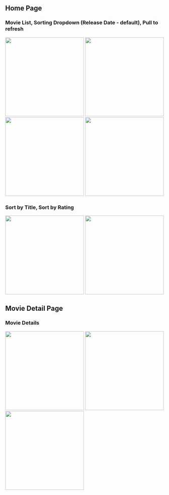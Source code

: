 ## Home Page
### Movie List, Sorting Dropdown (Release Date - default), Pull to refresh
<img src="https://github.com/liang0000/IdealPet-SwiftUI/assets/54095039/c9ab53da-9f49-4122-96fb-9bef49ae8846" width="250"> <img src="https://github.com/liang0000/IdealPet-SwiftUI/assets/54095039/3985333d-de32-429f-bee6-dc716e821850" width="250"> <img src="https://github.com/liang0000/IdealPet-SwiftUI/assets/54095039/738b186c-29a1-4247-846c-9930ad5419b6" width="250"> 
<img src="https://github.com/liang0000/GHFollowers/assets/54095039/2e3af7ca-cab8-4f90-8c0b-d1f211d7cea5" width="250"> 

### Sort by Title, Sort by Rating
<img src="https://github.com/liang0000/IdealPet-SwiftUI/assets/54095039/94879802-ed29-481c-9e79-4ecb201d8f71" width="250"> <img src="https://github.com/liang0000/IdealPet-SwiftUI/assets/54095039/b77c0a3f-ce11-4d35-96d9-d517b03045a5" width="250">


## Movie Detail Page
### Movie Details
<img src="https://github.com/liang0000/IdealPet-SwiftUI/assets/54095039/5ad20c9b-9b49-47b1-a4a5-8663d6a70752" width="250"> <img src="https://github.com/liang0000/IdealPet-SwiftUI/assets/54095039/caac8824-339d-4e93-95ab-c402d329d7e7" width="250"> <img src="https://github.com/liang0000/IdealPet-SwiftUI/assets/54095039/c7d235d7-e86d-431c-a2fa-b9e6e4954d98" width="250">
